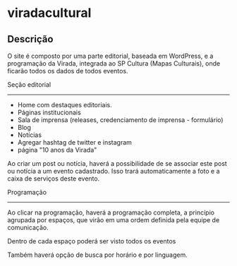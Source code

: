 viradacultural
==============

Descrição
---------

O site é composto por uma parte editorial, baseada em WordPress, e a programação da Virada, integrada ao SP Cultura (Mapas Culturais), onde ficarão todos os dados de todos eventos.

Seção editorial
***************

* Home com destaques editoriais.
* Páginas institucionais
* Sala de imprensa (releases, credenciamento de imprensa - formulário)
* Blog
* Notícias
* Agregar hashtag de twitter e instagram
* página "10 anos da Virada"

Ao criar um post ou notícia, haverá a possibilidade de se associar este post ou notícia a um evento cadastrado. Isso trará automaticamente a foto e a caixa de serviços deste evento.

Programação
***********

Ao clicar na programação, haverá a programação completa, a princípio agrupada por espaços, que virão em uma ordem definida pela equipe de comunicação.

Dentro de cada espaço poderá ser visto todos os eventos

Também haverá opção de busca por horário e por linguagem.

